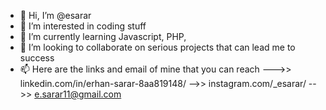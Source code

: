 - 👋 Hi, I’m @esarar
- 👀 I’m interested in coding stuff
- 🌱 I’m currently learning Javascript, PHP, 
- 💞️ I’m looking to collaborate on serious projects that can lead me to success
- 📫 Here are the links and email of mine that you can reach
--->> linkedin.com/in/erhan-sarar-8aa819148/ -->> instagram.com/_esarar/ -->> e.sarar11@gmail.com
